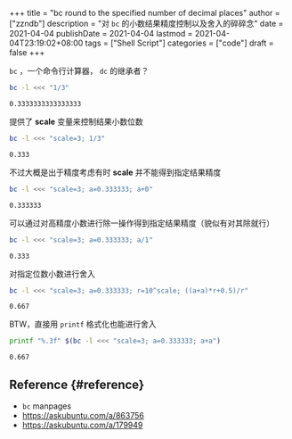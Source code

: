+++
title = "bc round to the specified number of decimal places"
author = ["zzndb"]
description = "对 `bc` 的小数结果精度控制以及舍入的碎碎念"
date = 2021-04-04
publishDate = 2021-04-04
lastmod = 2021-04-04T23:19:02+08:00
tags = ["Shell Script"]
categories = ["code"]
draft = false
+++

`bc` ，一个命令行计算器， `dc` 的继承者？

```bash
bc -l <<< "1/3"
```

```text
0.3333333333333333
```

提供了 **scale** 变量来控制结果小数位数

```bash
bc -l <<< "scale=3; 1/3"
```

```text
0.333
```

不过大概是出于精度考虑有时 **scale** 并不能得到指定结果精度

```bash
bc -l <<< "scale=3; a=0.333333; a+0"
```

```text
0.333333
```

可以通过对高精度小数进行除一操作得到指定结果精度（貌似有对其除就行）

```bash
bc -l <<< "scale=3; a=0.333333; a/1"
```

```text
0.333
```

对指定位数小数进行舍入

```bash
bc -l <<< "scale=3; a=0.333333; r=10^scale; ((a+a)*r+0.5)/r"
```

```text
0.667
```

BTW，直接用 `printf` 格式化也能进行舍入

```bash
printf "%.3f" $(bc -l <<< "scale=3; a=0.333333; a+a")
```

```text
0.667
```


## Reference {#reference}

-   `bc` manpages
-   <https://askubuntu.com/a/863756>
-   <https://askubuntu.com/a/179949>
